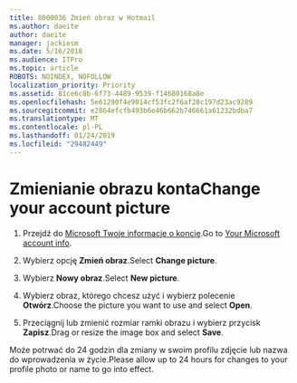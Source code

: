 ```yaml
---
title: 8000036 Zmień obraz w Hotmail
ms.author: daeite
author: daeite
manager: jackiesm
ms.date: 5/16/2018
ms.audience: ITPro
ms.topic: article
ROBOTS: NOINDEX, NOFOLLOW
localization_priority: Priority
ms.assetid: 81ce6c8b-6f73-4489-9539-f14680168a8e
ms.openlocfilehash: 5e61290f4e9014cf53fc2f6af20c197d23ac9289
ms.sourcegitcommit: e2864efcfb493b6e46b662b746661a61232bdba7
ms.translationtype: MT
ms.contentlocale: pl-PL
ms.lasthandoff: 01/24/2019
ms.locfileid: "29482449"
---
```

# <a name="change-your-account-picture"></a><span data-ttu-id="a98e9-102">Zmienianie obrazu konta</span><span class="sxs-lookup"><span data-stu-id="a98e9-102">Change your account picture</span></span>

1. <span data-ttu-id="a98e9-103">Przejdź do [Microsoft Twoje informacje o koncie](https://go.microsoft.com/fwlink/p/?linkid=860841).</span><span class="sxs-lookup"><span data-stu-id="a98e9-103">Go to [Your Microsoft account info](https://go.microsoft.com/fwlink/p/?linkid=860841).</span></span>
    
2. <span data-ttu-id="a98e9-104">Wybierz opcję **Zmień obraz**.</span><span class="sxs-lookup"><span data-stu-id="a98e9-104">Select **Change picture**.</span></span> 
    
3. <span data-ttu-id="a98e9-105">Wybierz **Nowy obraz**.</span><span class="sxs-lookup"><span data-stu-id="a98e9-105">Select **New picture**.</span></span> 
    
4. <span data-ttu-id="a98e9-106">Wybierz obraz, którego chcesz użyć i wybierz polecenie **Otwórz**.</span><span class="sxs-lookup"><span data-stu-id="a98e9-106">Choose the picture you want to use and select **Open**.</span></span> 
    
5. <span data-ttu-id="a98e9-107">Przeciągnij lub zmienić rozmiar ramki obrazu i wybierz przycisk **Zapisz**.</span><span class="sxs-lookup"><span data-stu-id="a98e9-107">Drag or resize the image box and select **Save**.</span></span> 
    
<span data-ttu-id="a98e9-108">Może potrwać do 24 godzin dla zmiany w swoim profilu zdjęcie lub nazwa do wprowadzenia w życie.</span><span class="sxs-lookup"><span data-stu-id="a98e9-108">Please allow up to 24 hours for changes to your profile photo or name to go into effect.</span></span>
  

